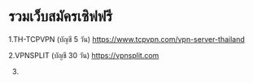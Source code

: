# รวมเว็บสมัครเซิฟฟรี

1.TH-TCPVPN (บัญชี 5 วัน)
https://www.tcpvpn.com/vpn-server-thailand

2.VPNSPLIT (บัญชี 30 วัน)
https://vpnsplit.com

3.

